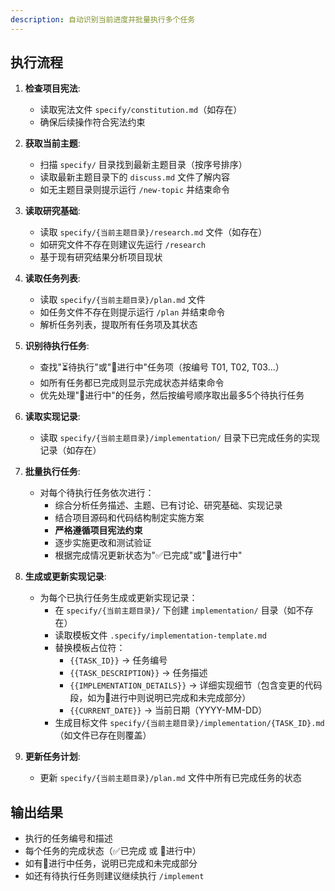 ```yaml
---
description: 自动识别当前进度并批量执行多个任务
---
```


## 执行流程

1. **检查项目宪法**:
   - 读取宪法文件 `specify/constitution.md`（如存在）
   - 确保后续操作符合宪法约束

2. **获取当前主题**:
   - 扫描 `specify/` 目录找到最新主题目录（按序号排序）
   - 读取最新主题目录下的 `discuss.md` 文件了解内容
   - 如无主题目录则提示运行 `/new-topic` 并结束命令

3. **读取研究基础**:
   - 读取 `specify/{当前主题目录}/research.md` 文件（如存在）
   - 如研究文件不存在则建议先运行 `/research`
   - 基于现有研究结果分析项目现状

4. **读取任务列表**:
   - 读取 `specify/{当前主题目录}/plan.md` 文件
   - 如任务文件不存在则提示运行 `/plan` 并结束命令
   - 解析任务列表，提取所有任务项及其状态

5. **识别待执行任务**:
   - 查找"⏳待执行"或"🔄进行中"任务项（按编号 T01, T02, T03...）
   - 如所有任务都已完成则显示完成状态并结束命令
   - 优先处理"🔄进行中"的任务，然后按编号顺序取出最多5个待执行任务

6. **读取实现记录**:
   - 读取 `specify/{当前主题目录}/implementation/` 目录下已完成任务的实现记录（如存在）

7. **批量执行任务**:
   - 对每个待执行任务依次进行：
     * 综合分析任务描述、主题、已有讨论、研究基础、实现记录
     * 结合项目源码和代码结构制定实施方案
     * **严格遵循项目宪法约束**
     * 逐步实施更改和测试验证
     * 根据完成情况更新状态为"✅已完成"或"🔄进行中"

8. **生成或更新实现记录**:
   - 为每个已执行任务生成或更新实现记录：
     * 在 `specify/{当前主题目录}/` 下创建 `implementation/` 目录（如不存在）
     * 读取模板文件 `.specify/implementation-template.md`
     * 替换模板占位符：
       - `{{TASK_ID}}` → 任务编号
       - `{{TASK_DESCRIPTION}}` → 任务描述
       - `{{IMPLEMENTATION_DETAILS}}` → 详细实现细节（包含变更的代码段，如为🔄进行中则说明已完成和未完成部分）
       - `{{CURRENT_DATE}}` → 当前日期（YYYY-MM-DD）
     * 生成目标文件 `specify/{当前主题目录}/implementation/{TASK_ID}.md`（如文件已存在则覆盖）

9. **更新任务计划**:
   - 更新 `specify/{当前主题目录}/plan.md` 文件中所有已完成任务的状态

## 输出结果
- 执行的任务编号和描述
- 每个任务的完成状态（✅已完成 或 🔄进行中）
- 如有🔄进行中任务，说明已完成和未完成部分
- 如还有待执行任务则建议继续执行 `/implement`